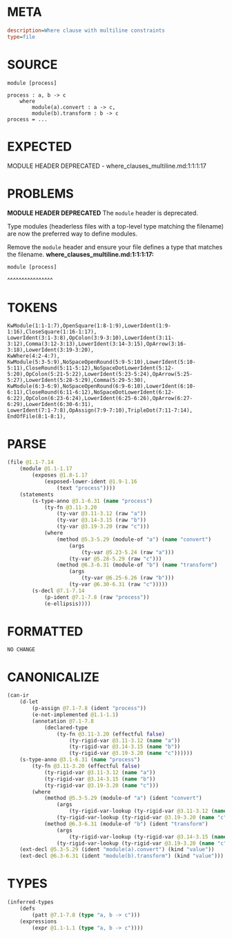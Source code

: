 # META
~~~ini
description=Where clause with multiline constraints
type=file
~~~
# SOURCE
~~~roc
module [process]

process : a, b -> c
	where
		module(a).convert : a -> c,
		module(b).transform : b -> c
process = ...
~~~
# EXPECTED
MODULE HEADER DEPRECATED - where_clauses_multiline.md:1:1:1:17
# PROBLEMS
**MODULE HEADER DEPRECATED**
The `module` header is deprecated.

Type modules (headerless files with a top-level type matching the filename) are now the preferred way to define modules.

Remove the `module` header and ensure your file defines a type that matches the filename.
**where_clauses_multiline.md:1:1:1:17:**
```roc
module [process]
```
^^^^^^^^^^^^^^^^


# TOKENS
~~~zig
KwModule(1:1-1:7),OpenSquare(1:8-1:9),LowerIdent(1:9-1:16),CloseSquare(1:16-1:17),
LowerIdent(3:1-3:8),OpColon(3:9-3:10),LowerIdent(3:11-3:12),Comma(3:12-3:13),LowerIdent(3:14-3:15),OpArrow(3:16-3:18),LowerIdent(3:19-3:20),
KwWhere(4:2-4:7),
KwModule(5:3-5:9),NoSpaceOpenRound(5:9-5:10),LowerIdent(5:10-5:11),CloseRound(5:11-5:12),NoSpaceDotLowerIdent(5:12-5:20),OpColon(5:21-5:22),LowerIdent(5:23-5:24),OpArrow(5:25-5:27),LowerIdent(5:28-5:29),Comma(5:29-5:30),
KwModule(6:3-6:9),NoSpaceOpenRound(6:9-6:10),LowerIdent(6:10-6:11),CloseRound(6:11-6:12),NoSpaceDotLowerIdent(6:12-6:22),OpColon(6:23-6:24),LowerIdent(6:25-6:26),OpArrow(6:27-6:29),LowerIdent(6:30-6:31),
LowerIdent(7:1-7:8),OpAssign(7:9-7:10),TripleDot(7:11-7:14),
EndOfFile(8:1-8:1),
~~~
# PARSE
~~~clojure
(file @1.1-7.14
	(module @1.1-1.17
		(exposes @1.8-1.17
			(exposed-lower-ident @1.9-1.16
				(text "process"))))
	(statements
		(s-type-anno @3.1-6.31 (name "process")
			(ty-fn @3.11-3.20
				(ty-var @3.11-3.12 (raw "a"))
				(ty-var @3.14-3.15 (raw "b"))
				(ty-var @3.19-3.20 (raw "c")))
			(where
				(method @5.3-5.29 (module-of "a") (name "convert")
					(args
						(ty-var @5.23-5.24 (raw "a")))
					(ty-var @5.28-5.29 (raw "c")))
				(method @6.3-6.31 (module-of "b") (name "transform")
					(args
						(ty-var @6.25-6.26 (raw "b")))
					(ty-var @6.30-6.31 (raw "c")))))
		(s-decl @7.1-7.14
			(p-ident @7.1-7.8 (raw "process"))
			(e-ellipsis))))
~~~
# FORMATTED
~~~roc
NO CHANGE
~~~
# CANONICALIZE
~~~clojure
(can-ir
	(d-let
		(p-assign @7.1-7.8 (ident "process"))
		(e-not-implemented @1.1-1.1)
		(annotation @7.1-7.8
			(declared-type
				(ty-fn @3.11-3.20 (effectful false)
					(ty-rigid-var @3.11-3.12 (name "a"))
					(ty-rigid-var @3.14-3.15 (name "b"))
					(ty-rigid-var @3.19-3.20 (name "c"))))))
	(s-type-anno @3.1-6.31 (name "process")
		(ty-fn @3.11-3.20 (effectful false)
			(ty-rigid-var @3.11-3.12 (name "a"))
			(ty-rigid-var @3.14-3.15 (name "b"))
			(ty-rigid-var @3.19-3.20 (name "c")))
		(where
			(method @5.3-5.29 (module-of "a") (ident "convert")
				(args
					(ty-rigid-var-lookup (ty-rigid-var @3.11-3.12 (name "a"))))
				(ty-rigid-var-lookup (ty-rigid-var @3.19-3.20 (name "c"))))
			(method @6.3-6.31 (module-of "b") (ident "transform")
				(args
					(ty-rigid-var-lookup (ty-rigid-var @3.14-3.15 (name "b"))))
				(ty-rigid-var-lookup (ty-rigid-var @3.19-3.20 (name "c"))))))
	(ext-decl @5.3-5.29 (ident "module(a).convert") (kind "value"))
	(ext-decl @6.3-6.31 (ident "module(b).transform") (kind "value")))
~~~
# TYPES
~~~clojure
(inferred-types
	(defs
		(patt @7.1-7.8 (type "a, b -> c")))
	(expressions
		(expr @1.1-1.1 (type "a, b -> c"))))
~~~
